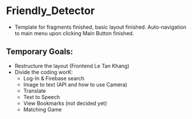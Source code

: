 # Friendly_Detector

- Template for fragments finished, basic layout finished. Auto-navigation to main menu upon clicking Main Button finished.

## Temporary Goals:
- Restructure the layout (Frontend Le Tan Khang)
- Divide the coding worK:
  + Log-In & Firebase search
  + Image to text (API and how to use Camera)
  + Translate
  + Text to Speech
  + View Bookmarks (not decided yet)
  + Matching Game

